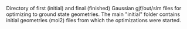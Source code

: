 Directory of first (initial) and final (finished) Gaussian gjf/out/slm files for optimizing to ground state geometries. The main "initial" folder contains initial geometries (mol2) files from which the optimizations were started.
